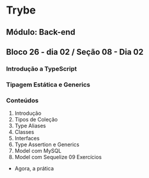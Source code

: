 # Trybe
## Módulo: Back-end
## Bloco 26 - dia 02 / Seção 08 - Dia 02
### Introdução a TypeScript
### Tipagem Estática e Generics

### Conteúdos

01. Introdução
02. Tipos de Coleção
03. Type Aliases
04. Classes
05. Interfaces
06. Type Assertion e Generics
07. Model com MySQL
08. Model com Sequelize
09 Exercícios
  - Agora, a prática

